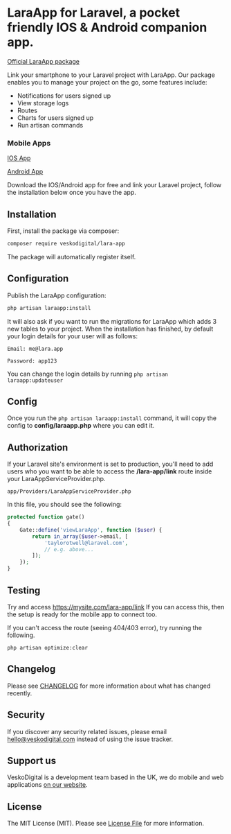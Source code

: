 # LaraApp for Laravel, a pocket friendly IOS & Android companion app.

[Official LaraApp package](https://thelara.app)

Link your smartphone to your Laravel project with LaraApp. 
Our package enables you to manage your project on the go, some features include:
* Notifications for users signed up
* View storage logs
* Routes
* Charts for users signed up
* Run artisan commands

### Mobile Apps
[IOS App](https://apps.apple.com/us/app/laraapp-for-laravel-artisans/id1489590015)

[Android App](https://play.google.com/store/apps/details?id=com.mavsoft.laraapp)

Download the IOS/Android app for free and link your Laravel project, follow the installation below once you have the app.

## Installation

First, install the package via composer:

``` bash
composer require veskodigital/lara-app
```

The package will automatically register itself.

## Configuration

Publish the LaraApp configuration:

``` bash
php artisan laraapp:install
```

It will also ask if you want to run the migrations for LaraApp which adds 3 new tables to your project.
When the installation has finished, by default your login details for your user will as follows:

`Email: me@lara.app`

`Password: app123`

You can change the login details by running `php artisan laraapp:updateuser`

## Config
Once you run the `php artisan laraapp:install` command, it will copy the config to **config/laraapp.php** where you can edit it.

## Authorization

If your Laravel site's environment is set to production, you'll need to add users who you want to be able to access the **/lara-app/link** route inside your LaraAppServiceProvider.php.

`app/Providers/LaraAppServiceProvider.php`

In this file, you should see the following:
``` php
protected function gate()
{
    Gate::define('viewLaraApp', function ($user) {
        return in_array($user->email, [
            'taylorotwell@laravel.com',
            // e.g. above...
        ]);
    });
}
```

## Testing
Try and access https://mysite.com/lara-app/link
If you can access this, then the setup is ready for the mobile app to connect too.

If you can't access the route (seeing 404/403 error), try running the following.

`php artisan optimize:clear`

## Changelog

Please see [CHANGELOG](CHANGELOG.md) for more information about what has changed recently.

## Security

If you discover any security related issues, please email hello@veskodigital.com instead of using the issue tracker.


## Support us

VeskoDigital is a development team based in the UK, we do mobile and web applications [on our website](https://veskodigitial.com).

## License

The MIT License (MIT). Please see [License File](LICENSE.md) for more information.
